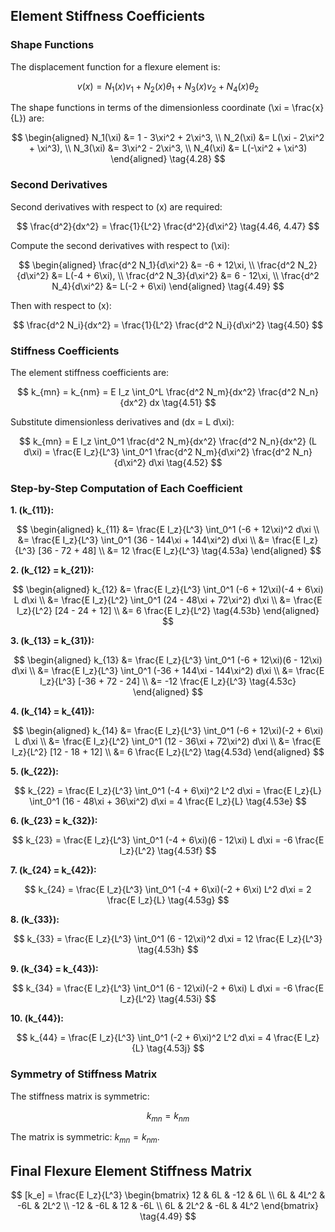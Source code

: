 <script type="text/x-mathjax-config">
  MathJax.Hub.Config({
    tex2jax: {
      inlineMath: [ ['$','$'], ["\\(","\\)"] ],
      processEscapes: true
    }
  });
</script>

<script type="text/javascript"
        src="https://cdn.mathjax.org/mathjax/latest/MathJax.js?config=TeX-AMS-MML_HTMLorMML">
</script>

## Element Stiffness Coefficients

### Shape Functions

The displacement function for a flexure element is:

$$
v(x) = N_1(x)v_1 + N_2(x)\theta_1 + N_3(x)v_2 + N_4(x)\theta_2 \tag{4.27a}
$$

The shape functions in terms of the dimensionless coordinate \(\xi = \frac{x}{L}\) are:

$$
\begin{aligned}
N_1(\xi) &= 1 - 3\xi^2 + 2\xi^3, \\
N_2(\xi) &= L(\xi - 2\xi^2 + \xi^3), \\
N_3(\xi) &= 3\xi^2 - 2\xi^3, \\
N_4(\xi) &= L(-\xi^2 + \xi^3)
\end{aligned} \tag{4.28}
$$

### Second Derivatives

Second derivatives with respect to \(x\) are required:

$$
\frac{d^2}{dx^2} = \frac{1}{L^2} \frac{d^2}{d\xi^2} \tag{4.46, 4.47}
$$

Compute the second derivatives with respect to \(\xi\):

$$
\begin{aligned}
\frac{d^2 N_1}{d\xi^2} &= -6 + 12\xi, \\
\frac{d^2 N_2}{d\xi^2} &= L(-4 + 6\xi), \\
\frac{d^2 N_3}{d\xi^2} &= 6 - 12\xi, \\
\frac{d^2 N_4}{d\xi^2} &= L(-2 + 6\xi)
\end{aligned} \tag{4.49}
$$

Then with respect to \(x\):

$$
\frac{d^2 N_i}{dx^2} = \frac{1}{L^2} \frac{d^2 N_i}{d\xi^2} \tag{4.50}
$$

### Stiffness Coefficients

The element stiffness coefficients are:

$$
k_{mn} = k_{nm} = E I_z \int_0^L \frac{d^2 N_m}{dx^2} \frac{d^2 N_n}{dx^2} dx \tag{4.51}
$$

Substitute dimensionless derivatives and \(dx = L d\xi\):

$$
k_{mn} = E I_z \int_0^1 \frac{d^2 N_m}{dx^2} \frac{d^2 N_n}{dx^2} (L d\xi)
= \frac{E I_z}{L^3} \int_0^1 \frac{d^2 N_m}{d\xi^2} \frac{d^2 N_n}{d\xi^2} d\xi \tag{4.52}
$$

### Step-by-Step Computation of Each Coefficient

**1. \(k_{11}\):**

$$
\begin{aligned}
k_{11} &= \frac{E I_z}{L^3} \int_0^1 (-6 + 12\xi)^2 d\xi \\
&= \frac{E I_z}{L^3} \int_0^1 (36 - 144\xi + 144\xi^2) d\xi \\
&= \frac{E I_z}{L^3} [36 - 72 + 48] \\
&= 12 \frac{E I_z}{L^3} \tag{4.53a}
\end{aligned}
$$

**2. \(k_{12} = k_{21}\):**

$$
\begin{aligned}
k_{12} &= \frac{E I_z}{L^3} \int_0^1 (-6 + 12\xi)(-4 + 6\xi) L d\xi \\
&= \frac{E I_z}{L^2} \int_0^1 (24 - 48\xi + 72\xi^2) d\xi \\
&= \frac{E I_z}{L^2} [24 - 24 + 12] \\
&= 6 \frac{E I_z}{L^2} \tag{4.53b}
\end{aligned}
$$

**3. \(k_{13} = k_{31}\):**

$$
\begin{aligned}
k_{13} &= \frac{E I_z}{L^3} \int_0^1 (-6 + 12\xi)(6 - 12\xi) d\xi \\
&= \frac{E I_z}{L^3} \int_0^1 (-36 + 144\xi - 144\xi^2) d\xi \\
&= \frac{E I_z}{L^3} [-36 + 72 - 24] \\
&= -12 \frac{E I_z}{L^3} \tag{4.53c}
\end{aligned}
$$

**4. \(k_{14} = k_{41}\):**

$$
\begin{aligned}
k_{14} &= \frac{E I_z}{L^3} \int_0^1 (-6 + 12\xi)(-2 + 6\xi) L d\xi \\
&= \frac{E I_z}{L^2} \int_0^1 (12 - 36\xi + 72\xi^2) d\xi \\
&= \frac{E I_z}{L^2} [12 - 18 + 12] \\
&= 6 \frac{E I_z}{L^2} \tag{4.53d}
\end{aligned}
$$

**5. \(k_{22}\):**

$$
k_{22} = \frac{E I_z}{L^3} \int_0^1 (-4 + 6\xi)^2 L^2 d\xi
= \frac{E I_z}{L} \int_0^1 (16 - 48\xi + 36\xi^2) d\xi
= 4 \frac{E I_z}{L} \tag{4.53e}
$$

**6. \(k_{23} = k_{32}\):**

$$
k_{23} = \frac{E I_z}{L^3} \int_0^1 (-4 + 6\xi)(6 - 12\xi) L d\xi
= -6 \frac{E I_z}{L^2} \tag{4.53f}
$$

**7. \(k_{24} = k_{42}\):**

$$
k_{24} = \frac{E I_z}{L^3} \int_0^1 (-4 + 6\xi)(-2 + 6\xi) L^2 d\xi
= 2 \frac{E I_z}{L} \tag{4.53g}
$$

**8. \(k_{33}\):**

$$
k_{33} = \frac{E I_z}{L^3} \int_0^1 (6 - 12\xi)^2 d\xi
= 12 \frac{E I_z}{L^3} \tag{4.53h}
$$

**9. \(k_{34} = k_{43}\):**

$$
k_{34} = \frac{E I_z}{L^3} \int_0^1 (6 - 12\xi)(-2 + 6\xi) L d\xi
= -6 \frac{E I_z}{L^2} \tag{4.53i}
$$

**10. \(k_{44}\):**

$$
k_{44} = \frac{E I_z}{L^3} \int_0^1 (-2 + 6\xi)^2 L^2 d\xi
= 4 \frac{E I_z}{L} \tag{4.53j}
$$

### Symmetry of Stiffness Matrix

The stiffness matrix is symmetric:

$$
k_{mn} = k_{nm} \tag{4.54}
$$

The matrix is symmetric: $k_{mn} = k_{nm}$.

## Final Flexure Element Stiffness Matrix

$$
[k_e] = \frac{E I_z}{L^3} 
\begin{bmatrix}
12 & 6L & -12 & 6L \\
6L & 4L^2 & -6L & 2L^2 \\
-12 & -6L & 12 & -6L \\
6L & 2L^2 & -6L & 4L^2
\end{bmatrix} \tag{4.49}
$$
